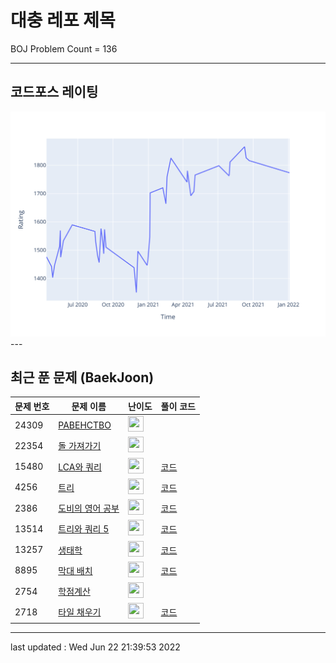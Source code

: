 # 대충 레포 제목

BOJ Problem Count = 136

---

## 코드포스 레이팅
[![Rating Graph](./cfStats.svg)](https://github.com/ingyu1008/Algorithm-Problem-Solving/blob/master/cfStats.html)---

## 최근 푼 문제 (BaekJoon)
| 문제 번호 | 문제 이름 | 난이도 | 풀이 코드 |
| --- | --- | --- | --- |
| 24309 | [РАВЕНСТВО](https://www.acmicpc.net/problem/24309) | <img height="25px" width="25px=" src="https://static.solved.ac/tier_small/1.svg"/> |  |
| 22354 | [돌 가져가기](https://www.acmicpc.net/problem/22354) | <img height="25px" width="25px=" src="https://static.solved.ac/tier_small/18.svg"/> |  |
| 15480 | [LCA와 쿼리](https://www.acmicpc.net/problem/15480) | <img height="25px" width="25px=" src="https://static.solved.ac/tier_small/19.svg"/> | [코드](<https://github.com/ingyu1008/Algorithm-Problem-Solving/tree/master/Baekjoon%20Online%20Judge/LCA와 쿼리/solution.cpp>) |
| 4256 | [트리](https://www.acmicpc.net/problem/4256) | <img height="25px" width="25px=" src="https://static.solved.ac/tier_small/14.svg"/> | [코드](<https://github.com/ingyu1008/Algorithm-Problem-Solving/tree/master/Baekjoon%20Online%20Judge/트리/solution.cpp>) |
| 2386 | [도비의 영어 공부](https://www.acmicpc.net/problem/2386) | <img height="25px" width="25px=" src="https://static.solved.ac/tier_small/4.svg"/> | [코드](<https://github.com/ingyu1008/Algorithm-Problem-Solving/tree/master/Baekjoon%20Online%20Judge/도비의 영어 공부/solution.cpp>) |
| 13514 | [트리와 쿼리 5](https://www.acmicpc.net/problem/13514) | <img height="25px" width="25px=" src="https://static.solved.ac/tier_small/22.svg"/> | [코드](<https://github.com/ingyu1008/Algorithm-Problem-Solving/tree/master/Baekjoon%20Online%20Judge/트리와 쿼리 5/solution.cpp>) |
| 13257 | [생태학](https://www.acmicpc.net/problem/13257) | <img height="25px" width="25px=" src="https://static.solved.ac/tier_small/13.svg"/> | [코드](<https://github.com/ingyu1008/Algorithm-Problem-Solving/tree/master/Baekjoon%20Online%20Judge/생태학/solution.cpp>) |
| 8895 | [막대 배치](https://www.acmicpc.net/problem/8895) | <img height="25px" width="25px=" src="https://static.solved.ac/tier_small/15.svg"/> | [코드](<https://github.com/ingyu1008/Algorithm-Problem-Solving/tree/master/Baekjoon%20Online%20Judge/막대 배치/solution.cpp>) |
| 2754 | [학점계산](https://www.acmicpc.net/problem/2754) | <img height="25px" width="25px=" src="https://static.solved.ac/tier_small/1.svg"/> |  |
| 2718 | [타일 채우기](https://www.acmicpc.net/problem/2718) | <img height="25px" width="25px=" src="https://static.solved.ac/tier_small/14.svg"/> | [코드](<https://github.com/ingyu1008/Algorithm-Problem-Solving/tree/master/Baekjoon%20Online%20Judge/타일 채우기/solution.cpp>) |


---

last updated : Wed Jun 22 21:39:53 2022


